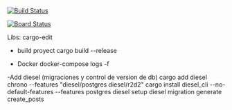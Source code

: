 [![Build Status](https://dev.azure.com/yohantobon/actix-web/_apis/build/status%2FBetest.demo-actix-web?branchName=main)](https://dev.azure.com/yohantobon/actix-web/_build/latest?definitionId=2&branchName=main)

[![Board Status](https://dev.azure.com/yohantobon/43ba1271-bbe8-4b28-8b6f-d4e718c40874/b547150f-c053-4d8b-b202-8e31c65d8d7a/_apis/work/boardbadge/ca9d3e5a-bf8a-405d-9991-359ba55ca18a)](https://dev.azure.com/yohantobon/43ba1271-bbe8-4b28-8b6f-d4e718c40874/_boards/board/t/b547150f-c053-4d8b-b202-8e31c65d8d7a/Microsoft.RequirementCategory/)

Libs:
cargo-edit

- build proyect
cargo build --release


- Docker
docker-compose logs -f


-Add diesel (migraciones y control de version de db)
cargo add diesel chrono --features "diesel/postgres diesel/r2d2"
cargo install diesel_cli --no-default-features --features postgres
diesel setup
diesel migration generate create_posts